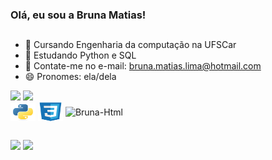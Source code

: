 ### Olá, eu sou a Bruna Matias!
##

- 📖 Cursando Engenharia da computação na UFSCar
- 🌱 Estudando Python e SQL
- 💬 Contate-me no e-mail: bruna.matias.lima@hotmail.com
- 😄 Pronomes: ela/dela

<div> 
  <img height= "180cm" src="https://github-readme-stats.vercel.app/api?username=brunamatias&show_icons=true&theme=midnight-purple"/>
  <img height= "180cm" src="https://github-readme-stats.vercel.app/api/top-langs/?username=brunamatias&layout=compact&theme=midnight-purple"/>
</div>

<div>
  <img align="center" alt="Bruna-Python" height="30" width="40" src="https://raw.githubusercontent.com/devicons/devicon/master/icons/python/python-original.svg">
  <img align="center" alt="Bruna-CSS" height="30" width="40" src="https://raw.githubusercontent.com/devicons/devicon/master/icons/css3/css3-original.svg">
  <img align="center" alt="Bruna-Html" height="30" width="40" <img src="https://cdn.jsdelivr.net/gh/devicons/devicon/icons/html5/html5-original.svg"/>
</div>

##

<div> 
  <a href = "mailto:bruna.matias.lima@hotmail.com"><img src="https://img.shields.io/badge/-Gmail-%23333?style=for-the-badge&logo=gmail&logoColor=white" target="_blank"></a>
  <a href="https://www.linkedin.com/in/bruna-matias-4541a7234/" target="_blank"><img src="https://img.shields.io/badge/-LinkedIn-%230077B5?style=for-the-badge&logo=linkedin&logoColor=white" target="_blank"></a> 
  
</div>


  
